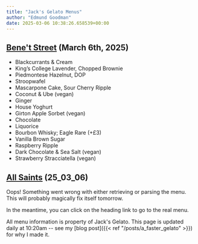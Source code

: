 ```yaml
---
title: "Jack's Gelato Menus"
author: "Edmund Goodman"
date: 2025-03-06 10:38:26.658539+00:00
---
```


## [Bene't Street](https://www.jacksgelato.com/bene-t-street-menu) (March 6th, 2025)

- Blackcurrants & Cream
- King’s College Lavender, Chopped Brownie
- Piedmontese Hazelnut, DOP
- Stroopwafel
- Mascarpone Cake, Sour Cherry Ripple
- Coconut & Ube (vegan)
- Ginger
- House Yoghurt
- Girton Apple Sorbet (vegan)
- Chocolate
- Liquorice
- Bourbon Whisky; Eagle Rare (+£3)
- Vanilla Brown Sugar
- Raspberry Ripple
- Dark Chocolate & Sea Salt (vegan)
- Strawberry Stracciatella (vegan)


## [All Saints](https://www.jacksgelato.com/all-saints-menu) (25_03_06)

Oops! Something went wrong with either retrieving or parsing the menu. This will probably magically fix itself tomorrow.

In the meantime, you can click on the heading link to go to the real menu.

All menu information is property of Jack's Gelato. This page is
updated daily at 10:20am -- see my
[blog post]({{< ref "/posts/a_faster_gelato" >}}) for why I made it.
